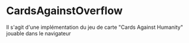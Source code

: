 # CardsAgainstOverflow

Il s'agit d'une implémentation du jeu de carte "Cards Against Humanity" jouable dans le navigateur

